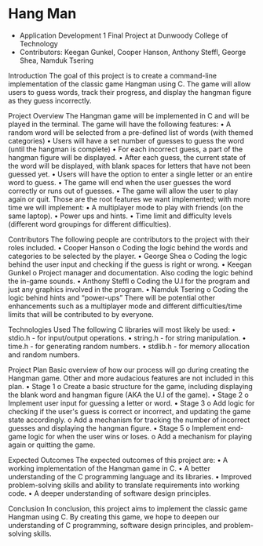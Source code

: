 # Hang Man
* Application Development 1 Final Project at Dunwoody College of Technology
* Contributors: Keegan Gunkel, Cooper Hanson, Anthony Steffl, George Shea, Namduk Tsering

Introduction
The goal of this project is to create a command-line implementation of the classic game Hangman using C. The game will allow users to guess words, track their progress, and display the hangman figure as they guess incorrectly.

Project Overview
The Hangman game will be implemented in C and will be played in the terminal. The game will have the following features:
•	A random word will be selected from a pre-defined list of words (with themed categories)
•	Users will have a set number of guesses to guess the word (until the hangman is complete)
•	For each incorrect guess, a part of the hangman figure will be displayed.
•	After each guess, the current state of the word will be displayed, with blank spaces for letters that have not been guessed yet.
•	Users will have the option to enter a single letter or an entire word to guess.
•	The game will end when the user guesses the word correctly or runs out of guesses.
•	The game will allow the user to play again or quit.
Those are the root features we want implemented; with more time we will implement:
•	A multiplayer mode to play with friends (on the same laptop).
•	Power ups and hints.
•	Time limit and difficulty levels (different word groupings for different difficulties).

Contributors
The following people are contributors to the project with their roles included. 
•	Cooper Hanson
o	Coding the logic behind the words and categories to be selected by the player.
•	George Shea
o	Coding the logic behind the user input and checking if the guess is right or wrong.
•	Keegan Gunkel
o	Project manager and documentation. Also coding the logic behind the in-game sounds.
•	Anthony Steffl 
o	Coding the U.I for the program and just any graphics involved in the program.
•	Namduk Tsering 
o	Coding the logic behind hints and “power-ups”
There will be potential other enhancements such as a multiplayer mode and different difficulties/time limits that will be contributed to by everyone.

Technologies Used
The following C libraries will most likely be used:
•	stdio.h - for input/output operations.
•	string.h - for string manipulation.
•	time.h - for generating random numbers.
•	stdlib.h - for memory allocation and random numbers.

Project Plan
Basic overview of how our process will go during creating the Hangman game. Other and more audacious features are not included in this plan.
•	Stage 1
o	 Create a basic structure for the game, including displaying the blank word and hangman figure (AKA the U.I of the game).
•	Stage 2 
o	Implement user input for guessing a letter or word.
•	Stage 3 
o	Add logic for checking if the user's guess is correct or incorrect, and updating the game state accordingly.
o	Add a mechanism for tracking the number of incorrect guesses and displaying the hangman figure.
•	Stage 5 
o	Implement end-game logic for when the user wins or loses.
o	Add a mechanism for playing again or quitting the game.

Expected Outcomes
The expected outcomes of this project are:
•	A working implementation of the Hangman game in C.
•	A better understanding of the C programming language and its libraries.
•	Improved problem-solving skills and ability to translate requirements into working code.
•	A deeper understanding of software design principles.

Conclusion
In conclusion, this project aims to implement the classic game Hangman using C. By creating this game, we hope to deepen our understanding of C programming, software design principles, and problem-solving skills.

